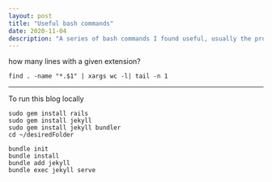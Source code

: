 ```yaml
---
layout: post
title: "Useful bash commands"
date: 2020-11-04
description: "A series of bash commands I found useful, usually the product of some minutes of research or tinkering."
---
```


how many lines with a given extension?

```find . -name "*.$1" | xargs wc -l| tail -n 1```

---

To run this blog locally

```
sudo gem install rails
sudo gem install jekyll
sudo gem install jekyll bundler
cd ~/desiredFolder

bundle init
bundle install
bundle add jekyll
bundle exec jekyll serve
```

